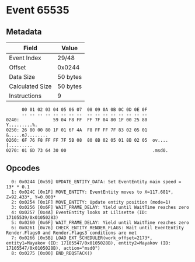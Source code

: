 # Event 65535

## Metadata

| Field           | Value    |
|-----------------|----------|
| Event Index     | 29/48    |
| Offset          | 0x0244   |
| Data Size       | 50 bytes |
| Calculated Size | 50 bytes |
| Instructions    | 9        |

```
      00 01 02 03 04 05 06 07  08 09 0A 0B 0C 0D 0E 0F
      -- -- -- -- -- -- -- --  -- -- -- -- -- -- -- --
0240:             59 04 F8 FF  FF 7F 04 80 1F 00 25 80      Y.........%.
0250: 26 80 00 80 1F 01 6F 4A  F8 FF FF 7F 83 02 05 01  &.....oJ........
0260: 6F 76 F8 FF FF 7F 5B 08  80 8B 02 05 01 8B 02 05  ov....[.........
0270: 01 6D 73 64 30 00                                 .msd0.          
```

## Opcodes

```
  0: 0x0244 [0x59] UPDATE_ENTITY_DATA: Set EventEntity main speed = 13* * 0.1
  1: 0x024C [0x1F] MOVE_ENTITY: EventEntity moves to X=117.681*, Z=92.433*, Y=0.000*
  2: 0x0254 [0x1F] MOVE_ENTITY: Update entity position (mode=1)
  3: 0x0256 [0x6F] WAIT_FRAME_DELAY: Yield until WaitTime reaches zero
  4: 0x0257 [0x4A] EventEntity looks at Lilisette (ID: 17105539/0x01050283)
  5: 0x0260 [0x6F] WAIT_FRAME_DELAY: Yield until WaitTime reaches zero
  6: 0x0261 [0x76] CHECK_ENTITY_RENDER_FLAGS: Wait until EventEntity Render.Flags0 and Render.Flags3 conditions are met
  7: 0x0266 [0x5B] LOAD_EXT_SCHEDULER(work_offset=2173*, entity1=Mayakov (ID: 17105547/0x0105028B), entity2=Mayakov (ID: 17105547/0x0105028B), action="msd0")
  8: 0x0275 [0x00] END_REQSTACK()
```
